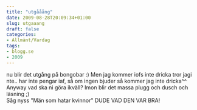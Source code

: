 ```yaml
---
title: "utgååång"
date: 2009-08-28T20:09:34+01:00
slug: utgaaang
draft: false
categories:
- Allmänt/Vardag
tags:
- blogg.se
- 2009
---
```

nu blir det utgång på bongobar :) Men jag kommer iofs inte dricka tror jagi nte.. har inte pengar iaf, så om ingen bjuder så kommer jag inte dricka^^  
Anyway vad ska ni göra ikväll? Imon blir det massa plugg och dusch och läsning ;)  
Såg nyss "Män som hatar kvinnor" DUDE VAD DEN VAR BRA!
